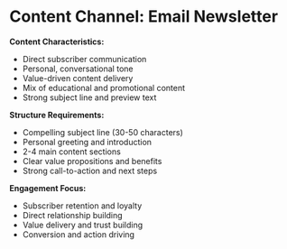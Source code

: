 # Content Channel: Email Newsletter

**Content Characteristics:**
- Direct subscriber communication
- Personal, conversational tone
- Value-driven content delivery
- Mix of educational and promotional content
- Strong subject line and preview text

**Structure Requirements:**
- Compelling subject line (30-50 characters)
- Personal greeting and introduction
- 2-4 main content sections
- Clear value propositions and benefits
- Strong call-to-action and next steps

**Engagement Focus:**
- Subscriber retention and loyalty
- Direct relationship building
- Value delivery and trust building
- Conversion and action driving